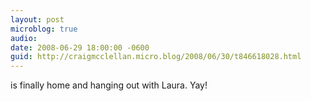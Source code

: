 ```yaml
---
layout: post
microblog: true
audio: 
date: 2008-06-29 18:00:00 -0600
guid: http://craigmcclellan.micro.blog/2008/06/30/t846618028.html
---
```

is finally home and hanging out with Laura.  Yay!
